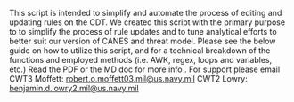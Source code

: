 This script is intended to simplify and automate the process of editing and updating rules on the CDT. We created this script with the primary purpose to to simplify the process of rule updates and to tune analytical efforts to better suit our version of CANES and threat model. Please see the below guide on how to utilize this script, and for a technical breakdown of the functions and employed methods (i.e. AWK, regex, loops and variables, etc.) Read the PDF or the MD doc for more info . 
For support please email CWT3 Moffett: robert.o.moffett03.mil@us.navy.mil CWT2 Lowry: benjamin.d.lowry2.mil@us.navy.mil
